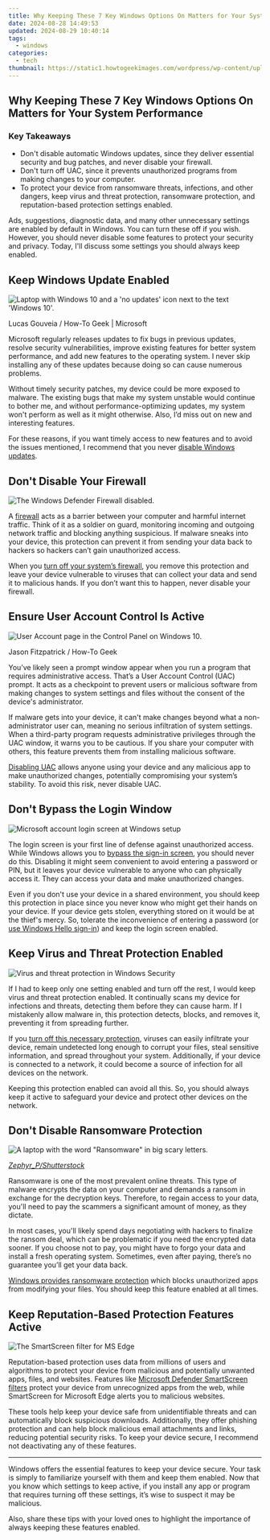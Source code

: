```yaml
---
title: Why Keeping These 7 Key Windows Options On Matters for Your System Performance
date: 2024-08-28 14:49:53
updated: 2024-08-29 10:40:14
tags:
  - windows
categories:
  - tech
thumbnail: https://static1.howtogeekimages.com/wordpress/wp-content/uploads/2024/08/laptop-on-the-windows-11-settings-screen-coming-out-of-a-toggle-button.jpg
---
```


## Why Keeping These 7 Key Windows Options On Matters for Your System Performance

### Key Takeaways

* Don't disable automatic Windows updates, since they deliver essential security and bug patches, and never disable your firewall.
* Don't turn off UAC, since it prevents unauthorized programs from making changes to your computer.
* To protect your device from ransomware threats, infections, and other dangers, keep virus and threat protection, ransomware protection, and reputation-based protection settings enabled.

 Ads, suggestions, diagnostic data, and many other unnecessary settings are enabled by default in Windows. You can turn these off if you wish. However, you should never disable some features to protect your security and privacy. Today, I'll discuss some settings you should always keep enabled.

##  Keep Windows Update Enabled

![Laptop with Windows 10 and a 'no updates' icon next to the text 'Windows 10'.](https://static1.howtogeekimages.com/wordpress/wp-content/uploads/2024/04/laptop-with-windows-10-and-a-no-updates-icon-next-to-the-text-windows-10.jpg) 

Lucas Gouveia / How-To Geek | Microsoft

 Microsoft regularly releases updates to fix bugs in previous updates, resolve security vulnerabilities, improve existing features for better system performance, and add new features to the operating system. I never skip installing any of these updates because doing so can cause numerous problems.

 Without timely security patches, my device could be more exposed to malware. The existing bugs that make my system unstable would continue to bother me, and without performance-optimizing updates, my system won't perform as well as it might otherwise. Also, I’d miss out on new and interesting features.

 For these reasons, if you want timely access to new features and to avoid the issues mentioned, I recommend that you never [disable Windows updates](https://driver-download.techidaily.com/boost-your-pcs-gameplay-download-the-new-steelseries-engine-for-windows-11-enthusiasts/).

##  Don't Disable Your Firewall

![The Windows Defender Firewall disabled.](https://static1.howtogeekimages.com/wordpress/wp-content/uploads/2024/04/firewall.png) 

 A [firewall](https://android-frp.techidaily.com/in-2024-top-5-oppo-k11-5g-bypass-frp-tools-for-pc-that-actually-work-by-drfone-android/) acts as a barrier between your computer and harmful internet traffic. Think of it as a soldier on guard, monitoring incoming and outgoing network traffic and blocking anything suspicious. If malware sneaks into your device, this protection can prevent it from sending your data back to hackers so hackers can’t gain unauthorized access.

 When you [turn off your system’s firewall](https://screen-recording.techidaily.com/updated-in-2024-comprehensive-iptv-accessibility/), you remove this protection and leave your device vulnerable to viruses that can collect your data and send it to malicious hands. If you don’t want this to happen, never disable your firewall.

##  Ensure User Account Control Is Active

![User Account page in the Control Panel on Windows 10.](https://static1.howtogeekimages.com/wordpress/wp-content/uploads/2023/10/52780813472_45b8f2acb1_o-3.jpg) 

Jason Fitzpatrick / How-To Geek  
  
 You’ve likely seen a prompt window appear when you run a program that requires administrative access. That’s a User Account Control (UAC) prompt. It acts as a checkpoint to prevent users or malicious software from making changes to system settings and files without the consent of the device's administrator.

 If malware gets into your device, it can't make changes beyond what a non-administrator user can, meaning no serious infiltration of system settings. When a third-party program requests administrative privileges through the UAC window, it warns you to be cautious. If you share your computer with others, this feature prevents them from installing malicious software.

[Disabling UAC](https://android-unlock.techidaily.com/downloading-samfw-frp-tool-30-for-sony-xperia-5-v-by-drfone-android/) allows anyone using your device and any malicious app to make unauthorized changes, potentially compromising your system’s stability. To avoid this risk, never disable UAC.

##  Don't Bypass the Login Window

![Microsoft account login screen at Windows setup](https://static1.howtogeekimages.com/wordpress/wp-content/uploads/2021/07/windows-setup-microsoft-sign-in.jpg) 

 The login screen is your first line of defense against unauthorized access. While Windows allows you to [bypass the sign-in screen](https://network-issues.techidaily.com/gladiator-glitch-gadget-grind/), you should never do this. Disabling it might seem convenient to avoid entering a password or PIN, but it leaves your device vulnerable to anyone who can physically access it. They can access your data and make unauthorized changes.

 Even if you don't use your device in a shared environment, you should keep this protection in place since you never know who might get their hands on your device. If your device gets stolen, everything stored on it would be at the thief's mercy. So, tolerate the inconvenience of entering a password (or [use Windows Hello sign-in](https://extra-tips.techidaily.com/updated-capturing-brilliance-essential-angles-in-iphone-photography/)) and keep the login screen enabled.

##  Keep Virus and Threat Protection Enabled

![Virus and threat protection in Windows Security](https://static1.howtogeekimages.com/wordpress/wp-content/uploads/2023/12/virus-and-threat-protection.png) 

 If I had to keep only one setting enabled and turn off the rest, I would keep virus and threat protection enabled. It continually scans my device for infections and threats, detecting them before they can cause harm. If I mistakenly allow malware in, this protection detects, blocks, and removes it, preventing it from spreading further.

 If you [turn off this necessary protection](https://desktop-recording.techidaily.com/new-record-gameplay-in-samsung-galaxy-phones-for-2024/), viruses can easily infiltrate your device, remain undetected long enough to corrupt your files, steal sensitive information, and spread throughout your system. Additionally, if your device is connected to a network, it could become a source of infection for all devices on the network.

 Keeping this protection enabled can avoid all this. So, you should always keep it active to safeguard your device and protect other devices on the network.

##  Don't Disable Ransomware Protection

![A laptop with the word &quot;Ransomware&quot; in big scary letters.](https://static1.howtogeekimages.com/wordpress/wp-content/uploads/2021/12/9eb60bc8-1.png) 

_[Zephyr\_P/Shutterstock](https://www.shutterstock.com/image-photo/male-hacker-hand-on-laptop-computer-1141202159)_

 Ransomware is one of the most prevalent online threats. This type of malware encrypts the data on your computer and demands a ransom in exchange for the decryption keys. Therefore, to regain access to your data, you'll need to pay the scammers a significant amount of money, as they dictate.

 In most cases, you'll likely spend days negotiating with hackers to finalize the ransom deal, which can be problematic if you need the encrypted data sooner. If you choose not to pay, you might have to forgo your data and install a fresh operating system. Sometimes, even after paying, there’s no guarantee you’ll get your data back.

[Windows provides ransomware protection](https://vimeo-videos.techidaily.com/in-2024-how-to-edit-videos-with-vimeo-create/) which blocks unauthorized apps from modifying your files. You should keep this feature enabled at all times.

##  Keep Reputation-Based Protection Features Active

![The SmartScreen filter for MS Edge](https://static1.howtogeekimages.com/wordpress/wp-content/uploads/2024/01/4-smartscreen-for-microsoft-edge.png) 

 Reputation-based protection uses data from millions of users and algorithms to protect your device from malicious and potentially unwanted apps, files, and websites. Features like [Microsoft Defender SmartScreen filters](https://pokemon-go-android.techidaily.com/in-2024-full-guide-to-catch-100-iv-pokemon-using-a-map-on-honor-100-pro-drfone-by-drfone-virtual-android/) protect your device from unrecognized apps from the web, while SmartScreen for Microsoft Edge alerts you to malicious websites.

 These tools help keep your device safe from unidentifiable threats and can automatically block suspicious downloads. Additionally, they offer phishing protection and can help block malicious email attachments and links, reducing potential security risks. To keep your device secure, I recommend not deactivating any of these features.

---

 Windows offers the essential features to keep your device secure. Your task is simply to familiarize yourself with them and keep them enabled. Now that you know which settings to keep active, if you install any app or program that requires turning off these settings, it’s wise to suspect it may be malicious.

 Also, share these tips with your loved ones to highlight the importance of always keeping these features enabled.

<ins class="adsbygoogle"
     style="display:block"
     data-ad-format="autorelaxed"
     data-ad-client="ca-pub-7571918770474297"
     data-ad-slot="1223367746"></ins>



<ins class="adsbygoogle"
     style="display:block"
     data-ad-client="ca-pub-7571918770474297"
     data-ad-slot="8358498916"
     data-ad-format="auto"
     data-full-width-responsive="true"></ins>
